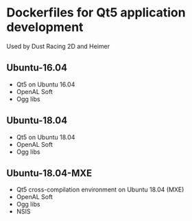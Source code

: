 # Dockerfiles for Qt5 application development

Used by Dust Racing 2D and Heimer

## Ubuntu-16.04

* Qt5 on Ubuntu 16.04
* OpenAL Soft
* Ogg libs

## Ubuntu-18.04

* Qt5 on Ubuntu 18.04
* OpenAL Soft
* Ogg libs

## Ubuntu-18.04-MXE

* Qt5 cross-compilation environment on Ubuntu 18.04 (MXE)
* OpenAL Soft
* Ogg libs
* NSIS

